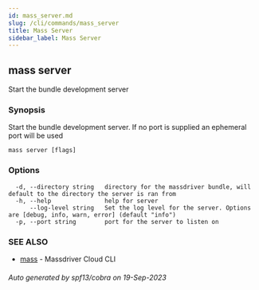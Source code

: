 ```yaml
---
id: mass_server.md
slug: /cli/commands/mass_server
title: Mass Server
sidebar_label: Mass Server
---
```

## mass server

Start the bundle development server

### Synopsis

Start the bundle development server. If no port is supplied an ephemeral port will be used

```
mass server [flags]
```

### Options

```
  -d, --directory string   directory for the massdriver bundle, will default to the directory the server is ran from
  -h, --help               help for server
      --log-level string   Set the log level for the server. Options are [debug, info, warn, error] (default "info")
  -p, --port string        port for the server to listen on
```

### SEE ALSO

* [mass](/cli/commands/mass)	 - Massdriver Cloud CLI

###### Auto generated by spf13/cobra on 19-Sep-2023
